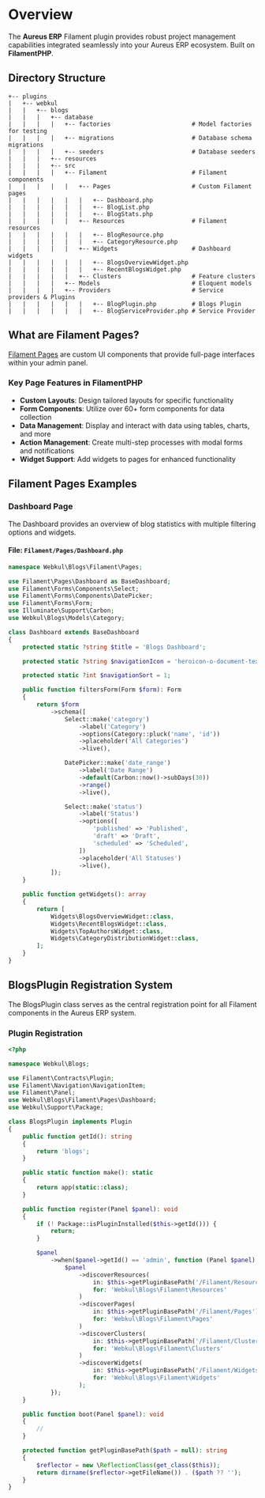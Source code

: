 # Overview

The **Aureus ERP** Filament plugin provides robust project management capabilities integrated seamlessly into your Aureus ERP ecosystem. Built on **FilamentPHP**.

## Directory Structure

```
+-- plugins
|   +-- webkul
|   |   +-- blogs
|   |   |   +-- database
|   |   |   |   +-- factories                       # Model factories for testing
|   |   |   |   +-- migrations                      # Database schema migrations
|   |   |   |   +-- seeders                         # Database seeders
|   |   |   +-- resources
|   |   |   +-- src
|   |   |   |   +-- Filament                        # Filament components
|   |   |   |   |   +-- Pages                       # Custom Filament pages
|   |   |   |   |   |   +-- Dashboard.php
|   |   |   |   |   |   +-- BlogList.php
|   |   |   |   |   |   +-- BlogStats.php
|   |   |   |   |   +-- Resources                   # Filament resources
|   |   |   |   |   |   +-- BlogResource.php
|   |   |   |   |   |   +-- CategoryResource.php
|   |   |   |   |   +-- Widgets                     # Dashboard widgets
|   |   |   |   |   |   +-- BlogsOverviewWidget.php
|   |   |   |   |   |   +-- RecentBlogsWidget.php
|   |   |   |   |   +-- Clusters                    # Feature clusters
|   |   |   |   +-- Models                          # Eloquent models
|   |   |   |   +-- Providers                       # Service providers & Plugins
|   |   |   |   |   |   +-- BlogPlugin.php          # Blogs Plugin
|   |   |   |   |   |   +-- BlogServiceProvider.php # Service Provider
```

## What are Filament Pages?

[Filament Pages](https://filamentphp.com/docs/4.x/panels/pages) are custom UI components that provide full-page interfaces within your admin panel.

### Key Page Features in FilamentPHP

- **Custom Layouts**: Design tailored layouts for specific functionality
- **Form Components**: Utilize over 60+ form components for data collection
- **Data Management**: Display and interact with data using tables, charts, and more
- **Action Management**: Create multi-step processes with modal forms and notifications
- **Widget Support**: Add widgets to pages for enhanced functionality

## Filament Pages Examples

### Dashboard Page

The Dashboard provides an overview of blog statistics with multiple filtering options and widgets.

#### **File:** `Filament/Pages/Dashboard.php`

```php
namespace Webkul\Blogs\Filament\Pages;

use Filament\Pages\Dashboard as BaseDashboard;
use Filament\Forms\Components\Select;
use Filament\Forms\Components\DatePicker;
use Filament\Forms\Form;
use Illuminate\Support\Carbon;
use Webkul\Blogs\Models\Category;

class Dashboard extends BaseDashboard
{
    protected static ?string $title = 'Blogs Dashboard';

    protected static ?string $navigationIcon = 'heroicon-o-document-text';

    protected static ?int $navigationSort = 1;

    public function filtersForm(Form $form): Form
    {
        return $form
            ->schema([
                Select::make('category')
                    ->label('Category')
                    ->options(Category::pluck('name', 'id'))
                    ->placeholder('All Categories')
                    ->live(),

                DatePicker::make('date_range')
                    ->label('Date Range')
                    ->default(Carbon::now()->subDays(30))
                    ->range()
                    ->live(),

                Select::make('status')
                    ->label('Status')
                    ->options([
                        'published' => 'Published',
                        'draft' => 'Draft',
                        'scheduled' => 'Scheduled',
                    ])
                    ->placeholder('All Statuses')
                    ->live(),
            ]);
    }

    public function getWidgets(): array
    {
        return [
            Widgets\BlogsOverviewWidget::class,
            Widgets\RecentBlogsWidget::class,
            Widgets\TopAuthorsWidget::class,
            Widgets\CategoryDistributionWidget::class,
        ];
    }
}
```

## BlogsPlugin Registration System

The BlogsPlugin class serves as the central registration point for all Filament components in the Aureus ERP system.

### Plugin Registration

```php
<?php

namespace Webkul\Blogs;

use Filament\Contracts\Plugin;
use Filament\Navigation\NavigationItem;
use Filament\Panel;
use Webkul\Blogs\Filament\Pages\Dashboard;
use Webkul\Support\Package;

class BlogsPlugin implements Plugin
{
    public function getId(): string
    {
        return 'blogs';
    }

    public static function make(): static
    {
        return app(static::class);
    }

    public function register(Panel $panel): void
    {
        if (! Package::isPluginInstalled($this->getId())) {
            return;
        }

        $panel
            ->when($panel->getId() == 'admin', function (Panel $panel) {
                $panel
                    ->discoverResources(
                        in: $this->getPluginBasePath('/Filament/Resources'),
                        for: 'Webkul\Blogs\Filament\Resources'
                    )
                    ->discoverPages(
                        in: $this->getPluginBasePath('/Filament/Pages'),
                        for: 'Webkul\Blogs\Filament\Pages'
                    )
                    ->discoverClusters(
                        in: $this->getPluginBasePath('/Filament/Clusters'),
                        for: 'Webkul\Blogs\Filament\Clusters'
                    )
                    ->discoverWidgets(
                        in: $this->getPluginBasePath('/Filament/Widgets'),
                        for: 'Webkul\Blogs\Filament\Widgets'
                    );
            });
    }

    public function boot(Panel $panel): void
    {
        //
    }

    protected function getPluginBasePath($path = null): string
    {
        $reflector = new \ReflectionClass(get_class($this));
        return dirname($reflector->getFileName()) . ($path ?? '');
    }
}
```
